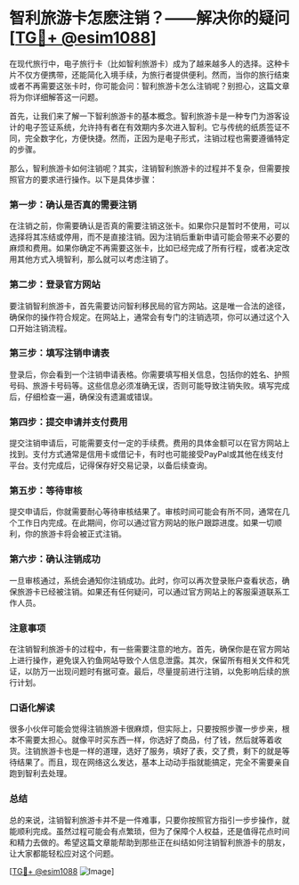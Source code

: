 # 智利旅游卡怎麽注销？——解决你的疑问[[TG💪+ @esim1088](https://t.me/s/esim1088)]

在现代旅行中，电子旅行卡（比如智利旅游卡）成为了越来越多人的选择。这种卡片不仅方便携带，还能简化入境手续，为旅行者提供便利。然而，当你的旅行结束或者不再需要这张卡时，你可能会问：智利旅游卡怎么注销呢？别担心，这篇文章将为你详细解答这一问题。

首先，让我们来了解一下智利旅游卡的基本概念。智利旅游卡是一种专门为游客设计的电子签证系统，允许持有者在有效期内多次进入智利。它与传统的纸质签证不同，完全数字化，方便快捷。然而，正因为是电子形式，注销过程也需要遵循特定的步骤。

那么，智利旅游卡如何注销呢？其实，注销智利旅游卡的过程并不复杂，但需要按照官方的要求进行操作。以下是具体步骤：

### 第一步：确认是否真的需要注销

在注销之前，你需要确认是否真的需要注销这张卡。如果你只是暂时不使用，可以选择将其冻结或停用，而不是直接注销。因为注销后重新申请可能会带来不必要的麻烦和费用。如果你确定不再需要这张卡，比如已经完成了所有行程，或者决定改用其他方式入境智利，那么就可以考虑注销了。

### 第二步：登录官方网站

要注销智利旅游卡，首先需要访问智利移民局的官方网站。这是唯一合法的途径，确保你的操作符合规定。在网站上，通常会有专门的注销选项，你可以通过这个入口开始注销流程。

### 第三步：填写注销申请表

登录后，你会看到一个注销申请表格。你需要填写相关信息，包括你的姓名、护照号码、旅游卡号码等。这些信息必须准确无误，否则可能导致注销失败。填写完成后，仔细检查一遍，确保没有遗漏或错误。

### 第四步：提交申请并支付费用

提交注销申请后，可能需要支付一定的手续费。费用的具体金额可以在官方网站上找到。支付方式通常是信用卡或借记卡，有时也可能接受PayPal或其他在线支付平台。支付完成后，记得保存好交易记录，以备后续查询。

### 第五步：等待审核

提交申请后，你就需要耐心等待审核结果了。审核时间可能会有所不同，通常在几个工作日内完成。在此期间，你可以通过官方网站的账户跟踪进度。如果一切顺利，你的旅游卡将会被正式注销。

### 第六步：确认注销成功

一旦审核通过，系统会通知你注销成功。此时，你可以再次登录账户查看状态，确保旅游卡已经被注销。如果还有任何疑问，可以通过官方网站上的客服渠道联系工作人员。

### 注意事项

在注销智利旅游卡的过程中，有一些需要注意的地方。首先，确保你是在官方网站上进行操作，避免误入钓鱼网站导致个人信息泄露。其次，保留所有相关文件和凭证，以防万一出现问题时有据可查。最后，尽量提前进行注销，以免影响后续的旅行计划。

### 口语化解读

很多小伙伴可能会觉得注销旅游卡很麻烦，但实际上，只要按照步骤一步步来，根本不需要太担心。就像平时买东西一样，你选好了商品，付了钱，然后就等着收货。注销旅游卡也是一样的道理，选好了服务，填好了表，交了费，剩下的就是等待结果了。而且，现在网络这么发达，基本上动动手指就能搞定，完全不需要亲自跑到智利去处理。

### 总结

总的来说，注销智利旅游卡并不是一件难事，只要你按照官方指引一步步操作，就能顺利完成。虽然过程可能会有点繁琐，但为了保障个人权益，还是值得花点时间和精力去做的。希望这篇文章能帮助到那些正在纠结如何注销智利旅游卡的朋友，让大家都能轻松应对这个问题。

[[TG💪+ @esim1088](https://t.me/s/esim1088) ![Image](https://i.postimg.cc/4NQfJmqS/Snipaste-2025-05-13-00-14-12.png)]